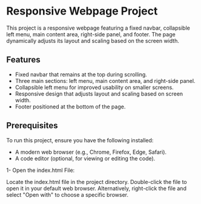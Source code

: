 # Responsive Webpage Project

This project is a responsive webpage featuring a fixed navbar, collapsible left menu, main content area, right-side panel, and footer. The page dynamically adjusts its layout and scaling based on the screen width.

## Features

- Fixed navbar that remains at the top during scrolling.
- Three main sections: left menu, main content area, and right-side panel.
- Collapsible left menu for improved usability on smaller screens.
- Responsive design that adjusts layout and scaling based on screen width.
- Footer positioned at the bottom of the page.

## Prerequisites

To run this project, ensure you have the following installed:

- A modern web browser (e.g., Chrome, Firefox, Edge, Safari).
- A code editor (optional, for viewing or editing the code).

1- Open the index.html File:

Locate the index.html file in the project directory.
Double-click the file to open it in your default web browser.
Alternatively, right-click the file and select "Open with" to choose a specific browser.
